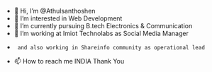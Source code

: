 - 👋 Hi, I’m @Athulsanthoshen
- 👀 I’m interested in Web Development
- 🌱 I’m currently pursuing B.tech Electronics & Communication 
- 💞️ I’m working at Imiot Technolabs as Social Media Manager
-      and also working in Shareinfo community as operational lead
- 📫 How to reach me INDIA
Thank You

<!---
Athulsanthoshen/Athulsanthoshen is a ✨ special ✨ repository because its `README.md` (this file) appears on your GitHub profile.
You can click the Preview link to take a look at your changes.
--->
